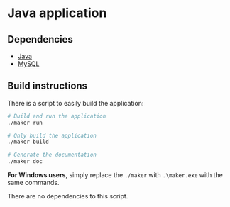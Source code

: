 # Java application

## Dependencies

- [Java](https://www.java.com/)
- [MySQL](https://www.mysql.com/)

## Build instructions

There is a script to easily build the application:

```bash
# Build and run the application
./maker run

# Only build the application
./maker build

# Generate the documentation
./maker doc
```

**For Windows users**, simply replace the `./maker` with `.\maker.exe` with the same commands.

There are no dependencies to this script.